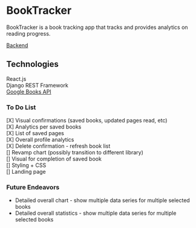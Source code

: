 # BookTracker

BookTracker is a book tracking app that tracks and provides analytics on reading progress.

[Backend](https://github.com/zhaoj1/book_tracker_backend)

## Technologies

React.js    
Django REST Framework    
[Google Books API](https://developers.google.com/books)    

### To Do List

[X] Visual confirmations (saved books, updated pages read, etc)     
[X] Analytics per saved books   
[X] List of saved pages    
[X] Overall profile analytics     
[X] Delete confirmation - refresh book list    
[] Revamp chart (possibly transition to different library)    
[] Visual for completion of saved book    
[] Styling + CSS    
[] Landing page     

### Future Endeavors

- Detailed overall chart - show multiple data series for multiple selected books     
- Detailed overall statistics - show multiple data series for multiple selected books     